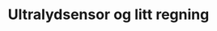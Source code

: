 ---
title: Ultralydsensor og litt regning
level: 3
external: https://espenec.files.wordpress.com/2015/09/lego-mindstorms-del-3-2.pdf
---